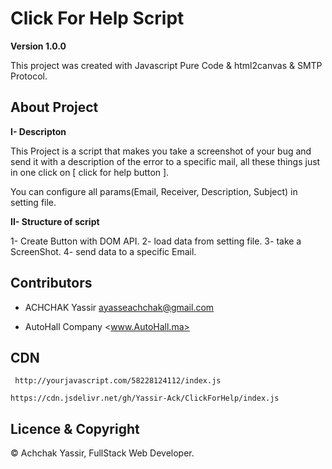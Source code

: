 # Click For Help Script

**Version 1.0.0**

This project was created with Javascript Pure Code & html2canvas & SMTP Protocol.

## About Project

**I- Descripton**

This Project is a script that makes you take a screenshot of your bug and send it with a description of the error to a specific mail, all these things just in one click on [ click for help button ].

You can configure all params(Email, Receiver, Description, Subject) in setting file.

**II- Structure of script**

1- Create Button with DOM API.
2- load data from setting file. 
3- take a ScreenShot.
4- send data to a specific Email.

## Contributors

- ACHCHAK Yassir <ayasseachchak@gmail.com>

- AutoHall Company <www.AutoHall.ma>

## CDN

` http://yourjavascript.com/58228124112/index.js`

`https://cdn.jsdelivr.net/gh/Yassir-Ack/ClickForHelp/index.js`

## Licence & Copyright

© Achchak Yassir, FullStack Web Developer.

